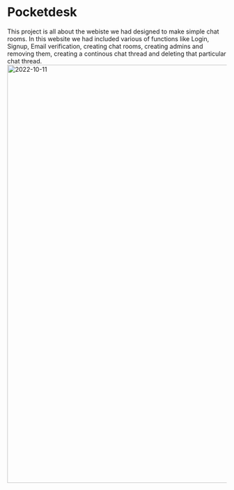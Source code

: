 # Pocketdesk
This project is all about the webiste we had designed to make simple chat rooms. In this website we had included various of functions like Login, Signup, Email verification, creating chat rooms, creating admins and removing them, creating a continous chat thread and deleting that particular chat thread. 
<img width="960" alt="2022-10-11" src="https://user-images.githubusercontent.com/44129972/195162107-384ed5ed-4d61-41c3-a08c-4bb66167c757.png">
